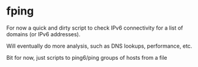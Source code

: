 # fping
For now a quick and dirty script to check IPv6 connectivity for
a list of domains (or IPv6 addresses).

Will eventually do more analysis, such as DNS lookups, performance, etc.

Bit for now, just scripts to ping6/ping groups of hosts from a file
